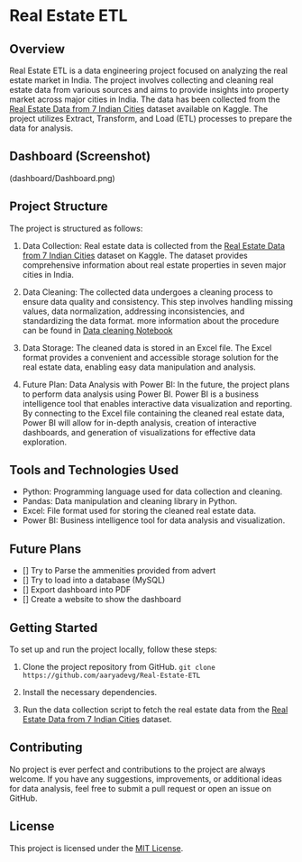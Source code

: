 # Real Estate ETL

## Overview
Real Estate ETL is a data engineering project focused on analyzing the real estate market in India. The project involves collecting and cleaning real estate data from various sources and aims to provide insights into property market across major cities in India. The data has been collected from the [Real Estate Data from 7 Indian Cities](https://www.kaggle.com/datasets/rakkesharv/real-estate-data-from-7-indian-cities) dataset available on Kaggle. The project utilizes Extract, Transform, and Load (ETL) processes to prepare the data for analysis.

## Dashboard (Screenshot)
(dashboard/Dashboard.png)

## Project Structure

The project is structured as follows:

1. Data Collection: Real estate data is collected from the [Real Estate Data from 7 Indian Cities](https://www.kaggle.com/datasets/rakkesharv/real-estate-data-from-7-indian-cities) dataset on Kaggle. The dataset provides comprehensive information about real estate properties in seven major cities in India.

2. Data Cleaning: The collected data undergoes a cleaning process to ensure data quality and consistency. This step involves handling missing values, data normalization, addressing inconsistencies, and standardizing the data format. more information about the procedure can be found in [Data cleaning Notebook](clean.ipynb)

3. Data Storage: The cleaned data is stored in an Excel file. The Excel format provides a convenient and accessible storage solution for the real estate data, enabling easy data manipulation and analysis.

4. Future Plan: Data Analysis with Power BI: In the future, the project plans to perform data analysis using Power BI. Power BI is a business intelligence tool that enables interactive data visualization and reporting. By connecting to the Excel file containing the cleaned real estate data, Power BI will allow for in-depth analysis, creation of interactive dashboards, and generation of visualizations for effective data exploration.

## Tools and Technologies Used

- Python: Programming language used for data collection and cleaning.
- Pandas: Data manipulation and cleaning library in Python.
- Excel: File format used for storing the cleaned real estate data.
- Power BI: Business intelligence tool for data analysis and visualization.

## Future Plans

- [] Try to Parse the ammenities provided from advert
- [] Try to load into a database (MySQL)
- [] Export dashboard into PDF
- [] Create a website to show the dashboard

## Getting Started

To set up and run the project locally, follow these steps:

1. Clone the project repository from GitHub. `git clone https://github.com/aaryadevg/Real-Estate-ETL`

2. Install the necessary dependencies.

3. Run the data collection script to fetch the real estate data from the [Real Estate Data from 7 Indian Cities](https://www.kaggle.com/datasets/rakkesharv/real-estate-data-from-7-indian-cities) dataset.


## Contributing

No project is ever perfect and contributions to the project are always welcome. If you have any suggestions, improvements, or additional ideas for data analysis, feel free to submit a pull request or open an issue on GitHub.

## License

This project is licensed under the [MIT License](LICENSE).

